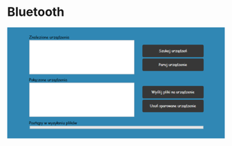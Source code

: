 # Bluetooth

![App main window](https://github.com/matCh00/UP_L/blob/main/Bluetooth/BluetoothApp.PNG)